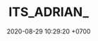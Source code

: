 ---
layout: 
permalink: /team/:title.html
categories: follow
maincover: /assets/avatars/male1.webp
tickets: 2
date: 2020-08-29 10:29:20 +0700
title: ITS_ADRIAN_
vip: #/assets/mis/vip.png
sub: #/assets/mis/sub.png
gift: #/assets/mis/gift.png
bits: #/assets/mis/bits.png
---